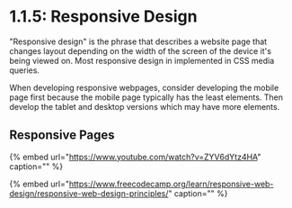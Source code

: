 # 1.1.5: Responsive Design

"Responsive design" is the phrase that describes a website page that changes layout depending on the width of the screen of the device it's being viewed on. Most responsive design in implemented in CSS media queries.

When developing responsive webpages, consider developing the mobile page first because the mobile page typically has the least elements. Then develop the tablet and desktop versions which may have more elements.

## Responsive Pages

{% embed url="https://www.youtube.com/watch?v=ZYV6dYtz4HA" caption="" %}

{% embed url="https://www.freecodecamp.org/learn/responsive-web-design/responsive-web-design-principles/" caption="" %}

